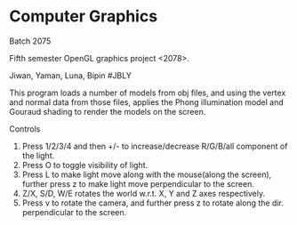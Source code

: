 # Computer Graphics
Batch 2075


Fifth semester OpenGL graphics project <2078>.


Jiwan, Yaman, Luna, Bipin  #JBLY

This program loads a number of models from obj files, and using the vertex and normal data from those files, applies the Phong illumination model and Gouraud shading to render the
models on the screen.

Controls
1) Press 1/2/3/4 and then +/- to increase/decrease R/G/B/all component of the light.
2) Press O to toggle visibility of light.
3) Press L to make  light move along with the mouse(along the screen), further press z to make light move perpendicular to the screen.
4) Z/X, S/D, W/E rotates the world w.r.t. X, Y and Z axes respectively.
5) Press v to rotate the camera, and further press z  to rotate along the dir. perpendicular to the screen.



